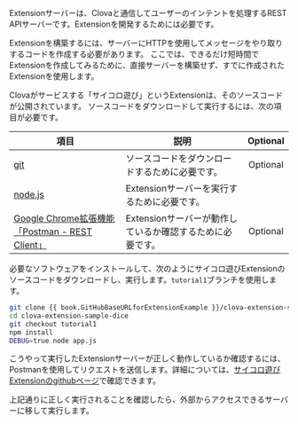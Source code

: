 ﻿Extensionサーバーは、Clovaと通信してユーザーのインテントを処理するREST APIサーバーです。Extensionを開発するためには必要です。

Extensionを構築するには、サーバーにHTTPを使用してメッセージをやり取りするコードを作成する必要があります。
ここでは、できるだけ短時間でExtensionを作成してみるために、直接サーバーを構築せず、すでに作成されたExtensionを使用します。

Clovaがサービスする「サイコロ遊び」というExtensionは、そのソースコードが公開されています。
ソースコードをダウンロードして実行するには、次の項目が必要です。

| 項目     | 説明                               | Optional |
|---------|-----------------------------------|:-------:|
| <a href="https://git-scm.com/" target="_blank">git</a>    | ソースコードをダウンロードするために必要です。          | Optional     |
| <a href="https://nodejs.org/" target="_blank">node.js</a> | Extensionサーバーを実行するために必要です。          |        |
| <a href="https://chrome.google.com/webstore/detail/postman/fhbjgbiflinjbdggehcddcbncdddomop" target="_blank">Google Chrome拡張機能「Postman - REST Client」</a> | Extensionサーバーが動作しているか確認するために必要です。 | Optional     |

必要なソフトウェアをインストールして、次のようにサイコロ遊びExtensionのソースコードをダウンロードし、実行します。`tutorial1`ブランチを使用します。

```bash
git clone {{ book.GitHubBaseURLforExtensionExample }}/clova-extension-sample-dice.git
cd clova-extension-sample-dice
git checkout tutorial1
npm install
DEBUG=true node app.js
```

こうやって実行したExtensionサーバーが正しく動作しているか確認するには、Postmanを使用してリクエストを送信します。詳細については、<a href="{{ book.GitHubBaseURLforExtensionExample }}/clova-extension-sample-dice" target="_blank">サイコロ遊びExtensionのgithubページ</a>で確認できます。

上記通りに正しく実行されることを確認したら、外部からアクセスできるサーバーに移して実行します。
